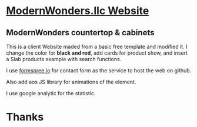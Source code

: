 # [ModernWonders.llc Website]([https://modernwondersllc.com/](https://serguei9090.github.io/ModernWonder-Dark/) "modernwonders.llc")
## ModernWonders countertop & cabinets
This is a client Website maded from a basic free template and modified it.
I change the color for __black and red__, add cards for product show, and insert a Slab products example with search functions.

I use [formspree.io](https://formspree.io/ "formspree") for contact form as the service to host the web on github.

Also add aos JS library for animations of the element.

I use google analytic for the statistic.

# Thanks

